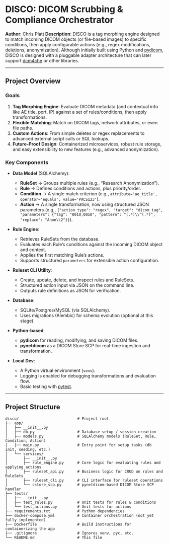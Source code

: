 # DISCO: DICOM Scrubbing & Compliance Orchestrator

**Author**: Chris Platt
**Description**: DISCO is a tag morphing engine designed to match incoming DICOM objects (or file-based images) to specific conditions, then apply configurable actions (e.g., regex modifications, deletions, anonymization). Although initially built using Python and [pydicom](https://github.com/pydicom/pydicom), DISCO is designed with a pluggable adapter architecture that can later support [dcm4che](https://github.com/dcm4che/dcm4che) or other libraries.

---

## Project Overview

### Goals

1. **Tag Morphing Engine**: Evaluate DICOM metadata (and contextual info like AE title, port, IP) against a set of rules/conditions, then apply transformations.
2. **Flexible Matching**: Match on DICOM tags, network attributes, or even file paths.
3. **Custom Actions**: From simple deletes or regex replacements to advanced external script calls or SQL lookups.
4. **Future-Proof Design**: Containerized microservices, robust rule storage, and easy extensibility to new features (e.g., advanced anonymization).

### Key Components

- **Data Model** (SQLAlchemy):
  - **RuleSet** → Groups multiple rules (e.g., “Research Anonymization”).
  - **Rule** → Defines conditions and actions, plus priority/order.
  - **Condition** → A single match criterion (e.g., `attribute='ae_title', operator='equals', value='PACS123'`).
  - **Action** → A single transformation, now using structured JSON parameters (e.g., `{"action_type": "regex", "target": "dicom_tag", "parameters": {"tag": "0010,0010", "pattern": "(.*)\\^(.*)", "replace": "Anon\\2"}}`).

- **Rule Engine**:
  - Retrieves RuleSets from the database.
  - Evaluates each Rule’s conditions against the incoming DICOM object and context.
  - Applies the first matching Rule’s actions.
  - Supports structured `parameters` for extensible action configuration.

- **Ruleset CLI Utility**:
  - Create, update, delete, and inspect rules and RuleSets.
  - Structured action input via JSON on the command line.
  - Outputs rule definitions as JSON for verification.

- **Database**:
  - SQLite/Postgres/MySQL (via SQLAlchemy).
  - Uses migrations (Alembic) for schema evolution (optional at this stage).

- **Python-based**:
  - **pydicom** for reading, modifying, and saving DICOM files.
  - **pynetdicom** as a DICOM Store SCP for real-time ingestion and transformation.

- **Local Dev**:
  - A Python virtual environment (`venv`).
  - Logging is enabled for debugging transformations and evaluation flow.
  - Basic testing with [pytest](https://docs.pytest.org/en/stable/).

---

## Project Structure

```plaintext
disco/                          # Project root
├── app/
│   ├── __init__.py
│   ├── db.py                   # Database setup / session creation
│   ├── models.py               # SQLAlchemy models (RuleSet, Rule, Condition, Action)
│   ├── main.py                 # Entry point for setup tasks (db init, seeding, etc.)
│   └── services/
│       ├── __init__.py
│       ├── rule_engine.py      # Core logic for evaluating rules and applying actions
│       ├── ruleset_api.py      # Business logic for CRUD on rules and RuleSets
│       ├── ruleset_cli.py      # CLI interface for ruleset operations
│       └── cstore_scp.py       # pynetdicom-based DICOM Store SCP handler
├── tests/
│   ├── __init__.py
│   ├── test_rules.py           # Unit tests for rules & conditions
│   └── test_actions.py         # Unit tests for actions
├── requirements.txt            # Python dependencies
├── docker-compose.yml          # Container orchestration (not yet fully implemented)
├── Dockerfile                  # Build instructions for containerizing the app
├── .gitignore                  # Ignores venv, pyc, etc.
└── README.md                   # This file

